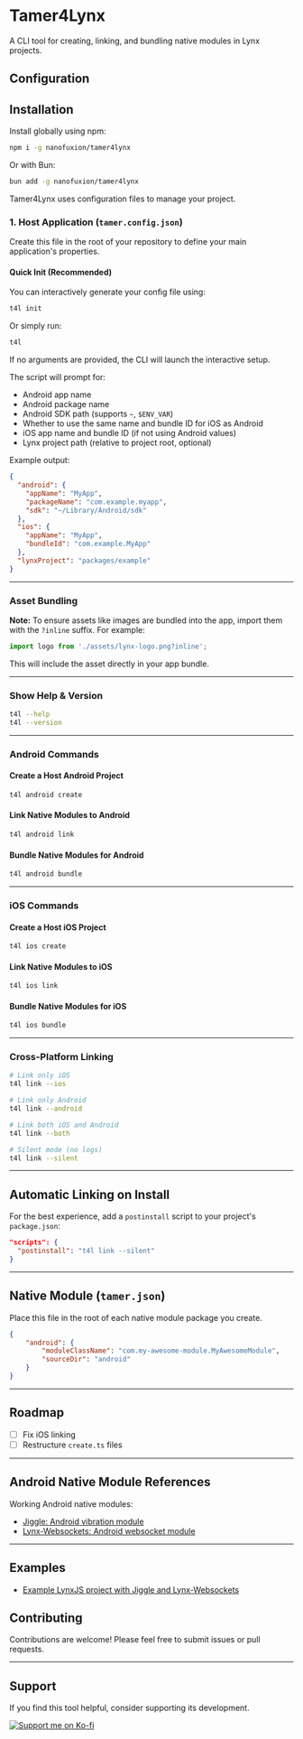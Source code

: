# Tamer4Lynx

A CLI tool for creating, linking, and bundling native modules in Lynx projects.

## Configuration
## Installation

Install globally using npm:

```bash
npm i -g nanofuxion/tamer4lynx
```

Or with Bun:

```bash
bun add -g nanofuxion/tamer4lynx
```

Tamer4Lynx uses configuration files to manage your project.

### 1. Host Application (`tamer.config.json`)

Create this file in the root of your repository to define your main application's properties.

#### Quick Init (Recommended)

You can interactively generate your config file using:

```bash
t4l init
```
Or simply run:
```bash
t4l
```
If no arguments are provided, the CLI will launch the interactive setup.

The script will prompt for:
- Android app name
- Android package name
- Android SDK path (supports `~`, `$ENV_VAR`)
- Whether to use the same name and bundle ID for iOS as Android
- iOS app name and bundle ID (if not using Android values)
- Lynx project path (relative to project root, optional)

Example output:
```json
{
  "android": {
    "appName": "MyApp",
    "packageName": "com.example.myapp",
    "sdk": "~/Library/Android/sdk"
  },
  "ios": {
    "appName": "MyApp",
    "bundleId": "com.example.MyApp"
  },
  "lynxProject": "packages/example"
}
```

---

### Asset Bundling

**Note:** To ensure assets like images are bundled into the app, import them with the `?inline` suffix. For example:
```js
import logo from './assets/lynx-logo.png?inline';
```
This will include the asset directly in your app bundle.

---

### Show Help & Version

```bash
t4l --help
t4l --version
```

---

### **Android Commands**

#### Create a Host Android Project

```bash
t4l android create
```

#### Link Native Modules to Android

```bash
t4l android link
```

#### Bundle Native Modules for Android

```bash
t4l android bundle
```

---

### **iOS Commands**

#### Create a Host iOS Project

```bash
t4l ios create
```

#### Link Native Modules to iOS

```bash
t4l ios link
```

#### Bundle Native Modules for iOS

```bash
t4l ios bundle
```

---

### **Cross-Platform Linking**

```bash
# Link only iOS
t4l link --ios

# Link only Android
t4l link --android

# Link both iOS and Android
t4l link --both

# Silent mode (no logs)
t4l link --silent
```

---

## Automatic Linking on Install

For the best experience, add a `postinstall` script to your project's `package.json`:

```json
"scripts": {
  "postinstall": "t4l link --silent"
}
```

---

## Native Module (`tamer.json`)

Place this file in the root of each native module package you create.

```json
{
    "android": {
        "moduleClassName": "com.my-awesome-module.MyAwesomeModule",
        "sourceDir": "android"
    }
}
```

---

## Roadmap

* [ ] Fix iOS linking
* [ ] Restructure `create.ts` files

---

## Android Native Module References

Working Android native modules:

- [Jiggle: Android vibration module](https://github.com/nanofuxion/tamer4lynx/tree/main/packages/jiggle)
- [Lynx-Websockets: Android websocket module](https://github.com/nanofuxion/tamer4lynx/tree/main/packages/lynx-websockets)

---

## Examples

- [Example LynxJS project with Jiggle and Lynx-Websockets](https://github.com/nanofuxion/tamer4lynx/tree/main/packages/example)
## Contributing

Contributions are welcome! Please feel free to submit issues or pull requests.

---

## Support

If you find this tool helpful, consider supporting its development. 

<a href="https://ko-fi.com/nanofuxion"> <img src="https://ko-fi.com/img/githubbutton_sm.svg" alt="Support me on Ko-fi"> </a>